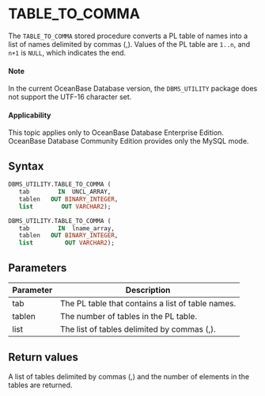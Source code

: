 TABLE_TO_COMMA
===================================

The `TABLE_TO_COMMA` stored procedure converts a PL table of names into a list of names delimited by commas (,). Values of the PL table are `1..n`, and `n+1` is `NULL`, which indicates the end.

<main id="notice" type='explain'>
    <h4>Note</h4>
    <p>In the current OceanBase Database version, the <code>DBMS_UTILITY</code> package does not support the UTF-16 character set. </p>
  </main>

<main id="notice" >
  <h4>Applicability</h4>
  <p>This topic applies only to OceanBase Database Enterprise Edition. OceanBase Database Community Edition provides only the MySQL mode. </p>
</main>

Syntax
-----------------------

```sql
DBMS_UTILITY.TABLE_TO_COMMA (
   tab        IN  UNCL_ARRAY,
   tablen   OUT BINARY_INTEGER,
   list        OUT VARCHAR2);

DBMS_UTILITY.TABLE_TO_COMMA (
   tab        IN  lname_array,
   tablen   OUT BINARY_INTEGER,
   list         OUT VARCHAR2);
```



Parameters
-------------------------



| Parameter | Description |
|--------|---------------|
| tab | The PL table that contains a list of table names.  |
| tablen | The number of tables in the PL table.  |
| list | The list of tables delimited by commas (,).  |



Return values
------------------------

A list of tables delimited by commas (,) and the number of elements in the tables are returned.
